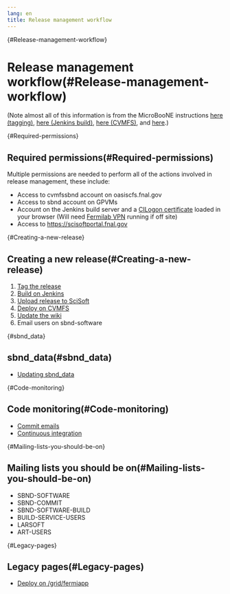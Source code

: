 ```yaml
---
lang: en
title: Release management workflow
---
```


{#Release-management-workflow}

Release management workflow(#Release-management-workflow)
==========================================================================

(Note almost all of this information is from the MicroBooNE instructions
[here (tagging)](Tagging.html), [here (Jenkins
build)](Jenkins_Build.html), [here
(CVMFS)](Oasis.html), and
[here](Uboone_data.html).)

{#Required-permissions}

Required permissions(#Required-permissions)
------------------------------------------------------------

Multiple permissions are needed to perform all of the actions involved
in release management, these include:

-   Access to cvmfssbnd account on oasiscfs.fnal.gov
-   Access to sbnd account on GPVMs
-   Account on the Jenkins build server and a [CILogon
    certificate](Setting_up_access_with_CILogon_certificate.html)
    loaded in your browser (Will need [Fermilab
    VPN](VPN.html) running if off site)
-   Access to <https://scisoftportal.fnal.gov>

{#Creating-a-new-release}

Creating a new release(#Creating-a-new-release)
----------------------------------------------------------------

1.  [Tag the release](Tagging_a_release.html)
2.  [Build on Jenkins](Building_a_release_on_Jenkins.html)
3.  [Upload release to SciSoft](Write_files_to_SciSoft.html)
4.  [Deploy on CVMFS](Deploying_a_release_on_CVMFS.html)
5.  [Update the
    wiki](Updating_the_wiki_for_a_new_release.html)
6.  Email users on sbnd-software

{#sbnd_data}

sbnd\_data(#sbnd_data)
---------------------------------------

-   [Updating sbnd\_data](Updating_sbnd_data.html)

{#Code-monitoring}

Code monitoring(#Code-monitoring)
--------------------------------------------------

-   [Commit emails](Commit_emails.html)
-   [Continuous integration](Continuous_integration.html)

{#Mailing-lists-you-should-be-on}

Mailing lists you should be on(#Mailing-lists-you-should-be-on)
--------------------------------------------------------------------------------

-   SBND-SOFTWARE
-   SBND-COMMIT
-   SBND-SOFTWARE-BUILD
-   BUILD-SERVICE-USERS
-   LARSOFT
-   ART-USERS

{#Legacy-pages}

Legacy pages(#Legacy-pages)
--------------------------------------------

-   [Deploy on
    /grid/fermiapp](Deploying_a_release_on_fermigrid.html)
